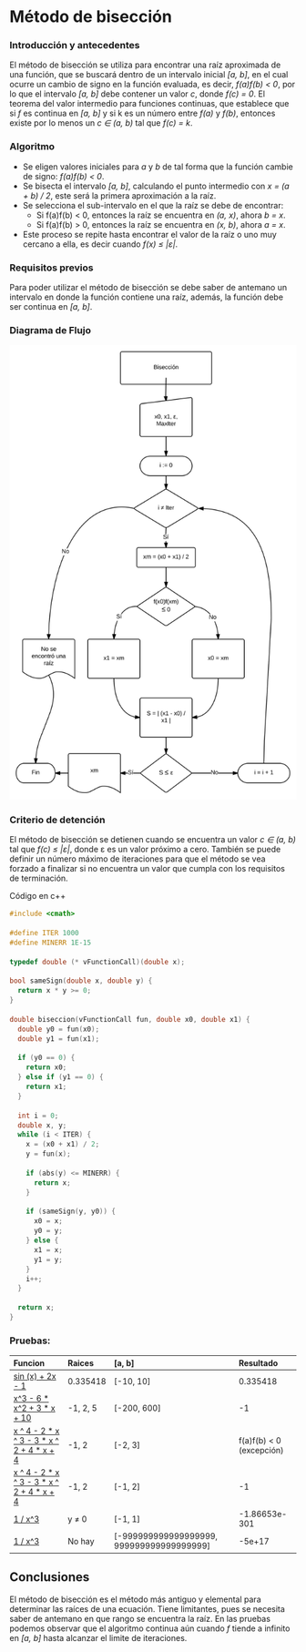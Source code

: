 # Método de bisección

### Introducción y antecedentes

El método de bisección se utiliza para encontrar una raíz aproximada de una función, que se buscará dentro de un intervalo inicial *[a, b]*, en el cual ocurre un cambio de signo en la función evaluada, es decir, *f(a)f(b) < 0*, por lo que el intervalo *[a, b]* debe contener un valor *c*, donde *f(c) = 0*. El teorema del valor intermedio para funciones continuas, que establece que si *f* es continua en *[a, b]* y si k es un número entre *f(a)* y *f(b)*, entonces existe por lo menos un  *c ∈ (a, b)* tal que *f(c) = k*.

### Algoritmo

- Se eligen valores iniciales para *a* y *b* de tal forma que la función cambie de signo: *f(a)f(b) < 0*.
- Se bisecta el intervalo *[a, b]*, calculando el punto intermedio con *x = (a + b) / 2*, este será la primera aproximación a la raíz.
- Se selecciona el sub-intervalo en el que la raíz se debe de encontrar:
  + Si f(a)f(b) < 0, entonces la raíz se encuentra en *(a, x)*, ahora *b = x*.
  + Si f(a)f(b) > 0, entonces la raíz se encuentra en *(x, b)*, ahora *a = x*.
-  Este proceso se repite hasta encontrar el valor de la raíz o uno muy cercano a ella, es decir cuando *f(x) ≤ |ε|*.

### Requisitos previos

Para poder utilizar el método de bisección se debe saber de antemano un intervalo en donde la función contiene una raíz, además, la función debe ser continua en *[a, b]*.

### Diagrama de Flujo
![Diagrama del método de bisección](./bisectionMethod.svg)

### Criterio de detención

El método de bisección se detienen cuando se encuentra un valor *c ∈ (a, b)* tal que *f(c) ≤ |ε|*, donde ε es un valor próximo a cero. También se puede definir un número máximo de iteraciones para que el método se vea forzado a finalizar si no encuentra un valor que cumpla con los requisitos de terminación.

Código en c++

```c++
#include <cmath>

#define ITER 1000
#define MINERR 1E-15

typedef double (* vFunctionCall)(double x);

bool sameSign(double x, double y) {
  return x * y >= 0;
}

double biseccion(vFunctionCall fun, double x0, double x1) {
  double y0 = fun(x0);
  double y1 = fun(x1);

  if (y0 == 0) {
    return x0;
  } else if (y1 == 0) {
    return x1;
  }

  int i = 0;
  double x, y;
  while (i < ITER) {
    x = (x0 + x1) / 2;
    y = fun(x);

    if (abs(y) <= MINERR) {
      return x;
    }

    if (sameSign(y, y0)) {
      x0 = x;
      y0 = y;
    } else {
      x1 = x;
      y1 = y;
    }
    i++;
  }

  return x;
}
```

### Pruebas:

|                                   Funcion                                  |      Raices    | [a, b] |     Resultado     |
| :------------------------------------------------------------------------- | :------------- | :----- | :---------------- |
| [sin (x) + 2x - 1](http://www.wolframalpha.com/input/?i=sinx+%2B+2*x+-+1)  |     0.335418   | [-10, 10] | 0.335418  |
| [x^3 - 6 * x^2 + 3 * x + 10](http://www.wolframalpha.com/input/?i=x%5E3+-+6+*+x%5E2+%2B+3+*+x+%2B+10) | -1, 2, 5  | [-200, 600] | -1 |
| [x ^ 4 - 2 * x ^ 3 - 3 * x ^ 2 + 4 * x + 4](http://www.wolframalpha.com/input/?i=x+%5E+4+-+2+*+x+%5E+3+-+3+*+x+%5E+2+%2B+4+*+x+%2B+4) | -1, 2 | [-2, 3] | f(a)f(b) < 0 (excepción) |
| [x ^ 4 - 2 * x ^ 3 - 3 * x ^ 2 + 4 * x + 4](http://www.wolframalpha.com/input/?i=x+%5E+4+-+2+*+x+%5E+3+-+3+*+x+%5E+2+%2B+4+*+x+%2B+4) | -1, 2 | [-1, 2] | -1 |
| [1 / x^3](http://www.wolframalpha.com/input/?i=1+%2F+x%5E3) | y ≠ 0 | [-1, 1] | -1.86653e-301 |
| [1 / x^3](http://www.wolframalpha.com/input/?i=1+%2F+x%5E3) | No hay | [-999999999999999999, 999999999999999999] | -5e+17 |


## Conclusiones
El método de bisección es el método más antiguo y elemental para determinar las raíces de una ecuación. Tiene limitantes, pues se necesita saber de antemano en que rango se encuentra la raíz. En las pruebas podemos observar que el algoritmo continua aún cuando *f* tiende a infinito en *[a, b]* hasta alcanzar el limite de iteraciones.
